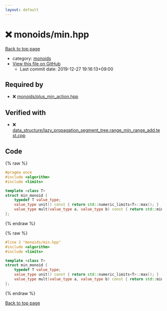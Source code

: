 ```yaml
---
layout: default
---
```


<!-- mathjax config similar to math.stackexchange -->
<script type="text/javascript" async
  src="https://cdnjs.cloudflare.com/ajax/libs/mathjax/2.7.5/MathJax.js?config=TeX-MML-AM_CHTML">
</script>
<script type="text/x-mathjax-config">
  MathJax.Hub.Config({
    TeX: { equationNumbers: { autoNumber: "AMS" }},
    tex2jax: {
      inlineMath: [ ['$','$'] ],
      processEscapes: true
    },
    "HTML-CSS": { matchFontHeight: false },
    displayAlign: "left",
    displayIndent: "2em"
  });
</script>

<script type="text/javascript" src="https://cdnjs.cloudflare.com/ajax/libs/jquery/3.4.1/jquery.min.js"></script>
<script src="https://cdn.jsdelivr.net/npm/jquery-balloon-js@1.1.2/jquery.balloon.min.js" integrity="sha256-ZEYs9VrgAeNuPvs15E39OsyOJaIkXEEt10fzxJ20+2I=" crossorigin="anonymous"></script>
<script type="text/javascript" src="../../assets/js/copy-button.js"></script>
<link rel="stylesheet" href="../../assets/css/copy-button.css" />


# :x: monoids/min.hpp

<a href="../../index.html">Back to top page</a>

* category: <a href="../../index.html#315142c884fa9bdd2be3b42923ffe964">monoids</a>
* <a href="{{ site.github.repository_url }}/blob/master/monoids/min.hpp">View this file on GitHub</a>
    - Last commit date: 2019-12-27 19:16:13+09:00




## Required by

* :x: <a href="plus_min_action.hpp.html">monoids/plus_min_action.hpp</a>


## Verified with

* :x: <a href="../../verify/data_structure/lazy_propagation_segment_tree.range_min_range_add.test.cpp.html">data_structure/lazy_propagation_segment_tree.range_min_range_add.test.cpp</a>


## Code

<a id="unbundled"></a>
{% raw %}
```cpp
#pragma once
#include <algorithm>
#include <limits>

template <class T>
struct min_monoid {
    typedef T value_type;
    value_type unit() const { return std::numeric_limits<T>::max(); }
    value_type mult(value_type a, value_type b) const { return std::min(a, b); }
};

```
{% endraw %}

<a id="bundled"></a>
{% raw %}
```cpp
#line 2 "monoids/min.hpp"
#include <algorithm>
#include <limits>

template <class T>
struct min_monoid {
    typedef T value_type;
    value_type unit() const { return std::numeric_limits<T>::max(); }
    value_type mult(value_type a, value_type b) const { return std::min(a, b); }
};

```
{% endraw %}

<a href="../../index.html">Back to top page</a>


